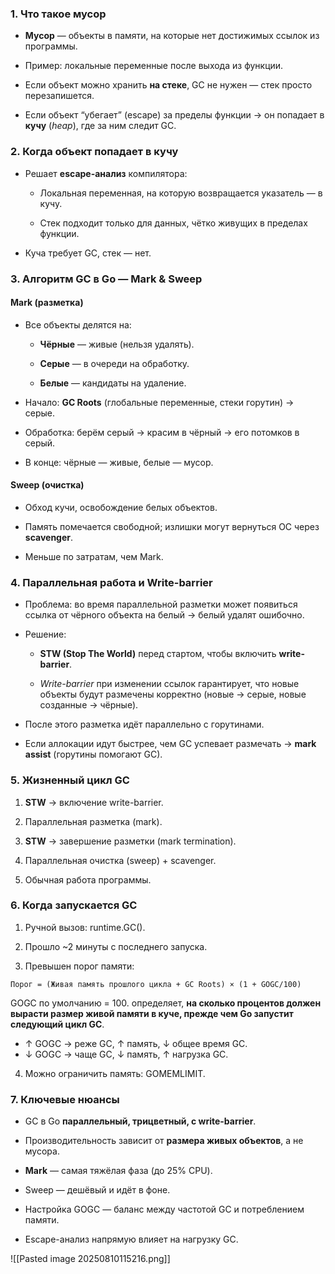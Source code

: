 ### **1. Что такое мусор**

- **Мусор** — объекты в памяти, на которые нет достижимых ссылок из программы.
    
- Пример: локальные переменные после выхода из функции.
    
- Если объект можно хранить **на стеке**, GC не нужен — стек просто перезапишется.
    
- Если объект “убегает” (escape) за пределы функции → он попадает в **кучу** (_heap_), где за ним следит GC.
### **2. Когда объект попадает в кучу**

- Решает **escape-анализ** компилятора:
    
    - Локальная переменная, на которую возвращается указатель — в кучу.
        
    - Стек подходит только для данных, чётко живущих в пределах функции.
        
    
- Куча требует GC, стек — нет.
### **3. Алгоритм GC в Go — Mark & Sweep**

#### **Mark (разметка)**

- Все объекты делятся на:
    
    - **Чёрные** — живые (нельзя удалять).
        
    - **Серые** — в очереди на обработку.
        
    - **Белые** — кандидаты на удаление.
        
    
- Начало: **GC Roots** (глобальные переменные, стеки горутин) → серые.
    
- Обработка: берём серый → красим в чёрный → его потомков в серый.
    
- В конце: чёрные — живые, белые — мусор.
    
#### **Sweep (очистка)**

- Обход кучи, освобождение белых объектов.
    
- Память помечается свободной; излишки могут вернуться ОС через **scavenger**.
    
- Меньше по затратам, чем Mark.
### **4. Параллельная работа и Write-barrier**

- Проблема: во время параллельной разметки может появиться ссылка от чёрного объекта на белый → белый удалят ошибочно.
    
- Решение:
    
    - **STW (Stop The World)** перед стартом, чтобы включить **write-barrier**.
        
    - _Write-barrier_ при изменении ссылок гарантирует, что новые объекты будут размечены корректно (новые → серые, новые созданные → чёрные).
        
    
- После этого разметка идёт параллельно с горутинами.
    
- Если аллокации идут быстрее, чем GC успевает размечать → **mark assist** (горутины помогают GC).
### **5. Жизненный цикл GC**

1. **STW** → включение write-barrier.
    
2. Параллельная разметка (mark).
    
3. **STW** → завершение разметки (mark termination).
    
4. Параллельная очистка (sweep) + scavenger.
    
5. Обычная работа программы.
    
### **6. Когда запускается GC**

1. Ручной вызов: runtime.GC().
    
2. Прошло ~2 минуты с последнего запуска.
    
3. Превышен порог памяти:
    

```
Порог = (Живая память прошлого цикла + GC Roots) × (1 + GOGC/100)
```
GOGC по умолчанию = 100.
определяет, **на сколько процентов должен вырасти размер живой памяти в куче, прежде чем Go запустит следующий цикл GC**.  
- ↑ GOGC → реже GC, ↑ память, ↓ общее время GC.
- ↓ GOGC → чаще GC, ↓ память, ↑ нагрузка GC.
4. Можно ограничить память: GOMEMLIMIT.
### **7. Ключевые нюансы**

- GC в Go **параллельный, трицветный, с write-barrier**.
    
- Производительность зависит от **размера живых объектов**, а не мусора.
    
- **Mark** — самая тяжёлая фаза (до 25% CPU).
    
- Sweep — дешёвый и идёт в фоне.
    
- Настройка GOGC — баланс между частотой GC и потреблением памяти.
    
- Escape-анализ напрямую влияет на нагрузку GC.

![[Pasted image 20250810115216.png]]